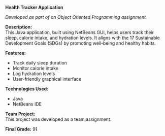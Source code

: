 <b>Health Tracker Application</b>

<i>Developed as part of an Object Oriented Programming assignment.</i>

<b>Description:</b>  
This Java application, built using NetBeans GUI, helps users track their sleep, calorie intake, and hydration levels. It aligns with the 17 Sustainable Development Goals (SDGs) by promoting well-being and healthy habits.

<b>Features:</b>  
- Track daily sleep duration  
- Monitor calorie intake  
- Log hydration levels  
- User-friendly graphical interface  

<b>Technologies Used:</b>  
- Java
- NetBeans IDE  

<b>Team Project:</b>  
This project was developed as a team assignment.  

<b>Final Grade:</b> 91  
